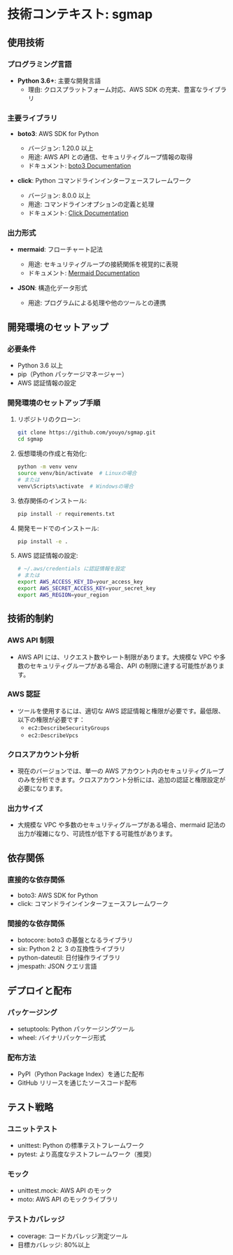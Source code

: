 # 技術コンテキスト: sgmap

## 使用技術

### プログラミング言語

- **Python 3.6+**: 主要な開発言語
  - 理由: クロスプラットフォーム対応、AWS SDK の充実、豊富なライブラリ

### 主要ライブラリ

- **boto3**: AWS SDK for Python

  - バージョン: 1.20.0 以上
  - 用途: AWS API との通信、セキュリティグループ情報の取得
  - ドキュメント: [boto3 Documentation](https://boto3.amazonaws.com/v1/documentation/api/latest/index.html)

- **click**: Python コマンドラインインターフェースフレームワーク
  - バージョン: 8.0.0 以上
  - 用途: コマンドラインオプションの定義と処理
  - ドキュメント: [Click Documentation](https://click.palletsprojects.com/)

### 出力形式

- **mermaid**: フローチャート記法

  - 用途: セキュリティグループの接続関係を視覚的に表現
  - ドキュメント: [Mermaid Documentation](https://mermaid-js.github.io/mermaid/#/)

- **JSON**: 構造化データ形式
  - 用途: プログラムによる処理や他のツールとの連携

## 開発環境のセットアップ

### 必要条件

- Python 3.6 以上
- pip（Python パッケージマネージャー）
- AWS 認証情報の設定

### 開発環境のセットアップ手順

1. リポジトリのクローン:

   ```bash
   git clone https://github.com/youyo/sgmap.git
   cd sgmap
   ```

2. 仮想環境の作成と有効化:

   ```bash
   python -m venv venv
   source venv/bin/activate  # Linuxの場合
   # または
   venv\Scripts\activate  # Windowsの場合
   ```

3. 依存関係のインストール:

   ```bash
   pip install -r requirements.txt
   ```

4. 開発モードでのインストール:

   ```bash
   pip install -e .
   ```

5. AWS 認証情報の設定:
   ```bash
   # ~/.aws/credentials に認証情報を設定
   # または
   export AWS_ACCESS_KEY_ID=your_access_key
   export AWS_SECRET_ACCESS_KEY=your_secret_key
   export AWS_REGION=your_region
   ```

## 技術的制約

### AWS API 制限

- AWS API には、リクエスト数やレート制限があります。大規模な VPC や多数のセキュリティグループがある場合、API の制限に達する可能性があります。

### AWS 認証

- ツールを使用するには、適切な AWS 認証情報と権限が必要です。最低限、以下の権限が必要です：
  - `ec2:DescribeSecurityGroups`
  - `ec2:DescribeVpcs`

### クロスアカウント分析

- 現在のバージョンでは、単一の AWS アカウント内のセキュリティグループのみを分析できます。クロスアカウント分析には、追加の認証と権限設定が必要になります。

### 出力サイズ

- 大規模な VPC や多数のセキュリティグループがある場合、mermaid 記法の出力が複雑になり、可読性が低下する可能性があります。

## 依存関係

### 直接的な依存関係

- boto3: AWS SDK for Python
- click: コマンドラインインターフェースフレームワーク

### 間接的な依存関係

- botocore: boto3 の基盤となるライブラリ
- six: Python 2 と 3 の互換性ライブラリ
- python-dateutil: 日付操作ライブラリ
- jmespath: JSON クエリ言語

## デプロイと配布

### パッケージング

- setuptools: Python パッケージングツール
- wheel: バイナリパッケージ形式

### 配布方法

- PyPI（Python Package Index）を通じた配布
- GitHub リリースを通じたソースコード配布

## テスト戦略

### ユニットテスト

- unittest: Python の標準テストフレームワーク
- pytest: より高度なテストフレームワーク（推奨）

### モック

- unittest.mock: AWS API のモック
- moto: AWS API のモックライブラリ

### テストカバレッジ

- coverage: コードカバレッジ測定ツール
- 目標カバレッジ: 80%以上
